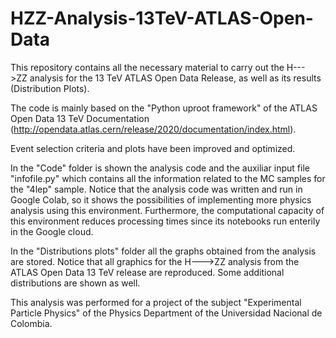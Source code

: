 # HZZ-Analysis-13TeV-ATLAS-Open-Data
This repository contains all the necessary material to carry out the H--->ZZ analysis for the 13 TeV ATLAS Open Data Release, as well as its results (Distribution Plots).

The code is mainly based on the "Python uproot framework" of the ATLAS Open Data 13 TeV Documentation (http://opendata.atlas.cern/release/2020/documentation/index.html). 

Event selection criteria and plots have been improved and optimized.

In the "Code" folder is shown the analysis code and the auxiliar input file "infofile.py" which contains all the information related to the MC samples for the "4lep" sample. Notice that the analysis code was written and run in Google Colab, so it shows the possibilities of implementing more physics analysis using this environment. Furthermore, the computational capacity of this environment reduces processing times since its notebooks run enterily in the Google cloud.

In the "Distributions plots" folder all the graphs obtained from the analysis are stored. Notice that all graphics for the H--->ZZ analysis from the ATLAS Open Data 13 TeV release are reproduced. Some additional distributions are shown as well. 

This analysis was performed for a project of the subject "Experimental Particle Physics" of the Physics Department of the Universidad Nacional de Colombia. 
